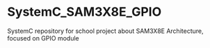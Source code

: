 # SystemC_SAM3X8E_GPIO
SystemC repository for school project about SAM3X8E Architecture, focused on GPIO module
